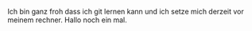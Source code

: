 Ich bin ganz froh dass ich git lernen kann und ich setze mich derzeit vor meinem rechner.
Hallo noch ein mal.